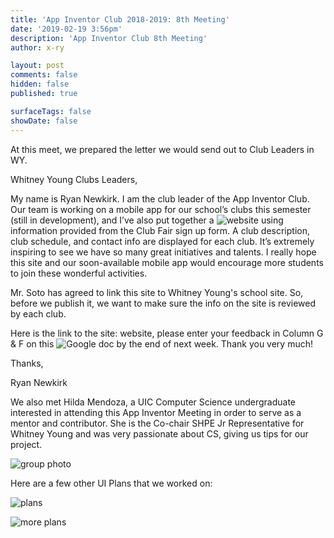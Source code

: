 ```yaml
---
title: 'App Inventor Club 2018-2019: 8th Meeting'
date: '2019-02-19 3:56pm'
description: 'App Inventor Club 8th Meeting'
author: x-ry	

layout: post
comments: false
hidden: false
published: true

surfaceTags: false
showDate: false
---
```



At this meet, we prepared the letter we would send out to Club Leaders in WY.


Whitney Young Clubs Leaders, 


My name is Ryan Newkirk. I am the club leader of the App Inventor Club. Our team is working on a mobile app for our school’s clubs this semester (still in development), and I’ve also put together a ![website](https://x-ry.github.io/wyclub/) using information provided from the Club Fair sign up form. A club description, club schedule, and contact info are displayed for each club. It’s extremely inspiring to see we have so many great initiatives and talents. I really hope this site and our soon-available mobile app would encourage more students to join these wonderful activities. 


Mr. Soto has agreed to link this site to Whitney Young's school site. So, before we publish it, we want to make sure the info on the site is reviewed by each club.

Here is the link to the site: website, please enter your feedback in Column G & F on this ![Google doc](https://docs.google.com/spreadsheets/d/1ci8kr7dx07FbyOzJe0oW5oJnpwQ6VOsVkLXqihMyS7w/edit) by the end of next week. Thank you very much!


Thanks, 

Ryan Newkirk



We also met Hilda Mendoza, a UIC Computer Science undergraduate interested in attending this App Inventor Meeting in order to serve as a mentor and contributor. She is the Co-chair SHPE Jr Representative for Whitney Young and was very passionate about CS, giving us tips for our project.


![group photo](https://x-ry.github.io/assets/images/posts/app2-19/group.jpg)


Here are a few other UI Plans that we worked on:


![plans](https://x-ry.github.io/assets/images/posts/app2-19/graphic.jpg)


![more plans](https://x-ry.github.io/assets/images/posts/app2-19/list.jpg)
